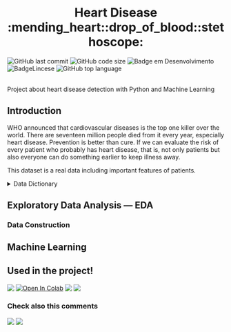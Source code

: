 <h1 align="center">Heart Disease :mending_heart::drop_of_blood::stethoscope:</h1>


![GitHub last commit](https://img.shields.io/github/last-commit/MEziliano/HeartDisease?style=for-the-badge) 
![GitHub code size](https://img.shields.io/github/languages/code-size/MEziliano/HeartDisease?style=for-the-badge)
![Badge em Desenvolvimento](https://img.shields.io/badge/Status%20-Finished!-brightgreen?style=for-the-badge) 
![BadgeLincese](https://img.shields.io/github/license/MEziliano/HeartDisease?style=for-the-badge) 
![GitHub top language](https://img.shields.io/github/languages/top/MEziliano/HeartDisease?style=for-the-badge) 

</br>
Project about heart disease detection with Python and Machine Learning <br>

<h2> Introduction </h2>

WHO announced that cardiovascular diseases is the top one killer over the world. There are seventeen million people died from it every year, especially heart disease. Prevention is better than cure. If we can evaluate the risk of every patient who probably has heart disease, that is, not only patients but also everyone can do something earlier to keep illness away.

This dataset is a real data including important features of patients. 

 <details><summary>Data Dictionary</summary>
<p>

| Column  | Description |
| ------------- | ------------- |
| Age      | age in years|
| sex      | (1 = male; 0 = female)|
| cp       | Chest pain type   (0-3)| 
| trestbps | resting blood pressure (in **mm Hg** on admission to the hospital)|
| chol     | serum cholestoral in **mg/dl**|
| fbs      | (fasting blood sugar & gt; 120 mg/dl) (1 = true; 0 = false)|
| restcg   | resting electrocardiographic results|
| thalach  | maximum heart rate achieved| 
| exang    | exercise induced angina (1 = yes; 0 = no)|
| oldpeak  | ST depression induced by exercise relative to rest|
| slope    | the slope of the peak exercise ST segment|
| ca       | number of major vessels (0-3) colored by flourosopy|
| thal     | 3 = normal; 6 = fixed defect; 7 = reversable defect.|
</p>
</details>
  
<h2> Exploratory Data Analysis — EDA </h2>



<h3> Data Construction</h3>
  

<h2> Machine Learning </h2>





<h2> Used in the project! </h2>
<div>
<a href="https://www.kaggle.com/chingchunyeh/heart-disease-report/data"><img align="center" src="https://img.shields.io/badge/Kaggle-20BEFF?style=for-the-badge&logo=Kaggle&logoColor=white"></a>
<a href="https://colab.research.google.com/drive/1Mlj9hkHyPX7AiYvmwCotn0UeSJNAImuL"><img align="center" src="https://img.shields.io/badge/Colab-F9AB00?style=for-the-badge&logo=googlecolab&color=525252" alt="Open In Colab"/></a> 
<img align="center" src="https://img.shields.io/badge/Python-FFD43B?style=for-the-badge&logo=python&logoColor=darkgreen" target="_blank">
<img align="center" src="https://img.shields.io/badge/scikit_learn-F7931E?style=for-the-badge&logo=scikit-learn&logoColor=white" target="_blank"> 

<h3> Check also this comments</h3>
<a href="https://medium.com/@murilosez06" target="_blank"><img align="center" src="https://img.shields.io/badge/Medium-12100E?style=for-the-badge&logo=medium&logoColor=white" target="_blank"></a>
<a href="https://www.notion.so/muriloeziliano/Classification-d621168874bf435780c6b63196e4c8cd" target="_blank"><img align="center" src="https://img.shields.io/badge/Notion-000000?style=for-the-badge&logo=notion&logoColor=white"></a>
<!--<img align="center" src="https://img.shields.io/badge/Pandas-2C2D72?style=for-the-badge&logo=pandas&logoColor=white" target="_blank">
<img align="center" src="https://img.shields.io/badge/Numpy-777BB4?style=for-the-badge&logo=numpy&logoColor=white" target="_blank">
[![GitHub issues](https://img.shields.io/github/issues/MEziliano/regressao-internacao_SUS?style=for-the-badge)](https://github.com/MEziliano/regressao-internacao_SUS/issues) -->
</div>
